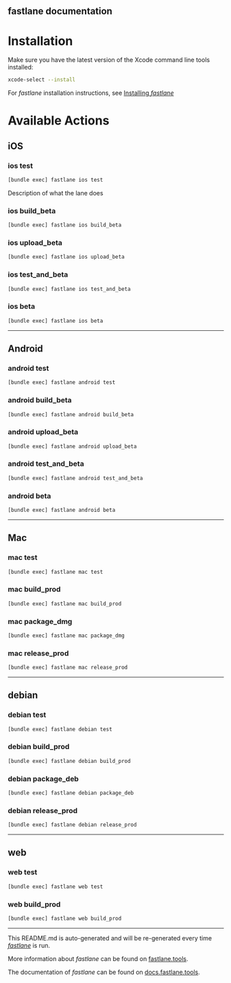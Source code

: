 fastlane documentation
----

# Installation

Make sure you have the latest version of the Xcode command line tools installed:

```sh
xcode-select --install
```

For _fastlane_ installation instructions, see [Installing _fastlane_](https://docs.fastlane.tools/#installing-fastlane)

# Available Actions

## iOS

### ios test

```sh
[bundle exec] fastlane ios test
```

Description of what the lane does

### ios build_beta

```sh
[bundle exec] fastlane ios build_beta
```



### ios upload_beta

```sh
[bundle exec] fastlane ios upload_beta
```



### ios test_and_beta

```sh
[bundle exec] fastlane ios test_and_beta
```



### ios beta

```sh
[bundle exec] fastlane ios beta
```



----


## Android

### android test

```sh
[bundle exec] fastlane android test
```



### android build_beta

```sh
[bundle exec] fastlane android build_beta
```



### android upload_beta

```sh
[bundle exec] fastlane android upload_beta
```



### android test_and_beta

```sh
[bundle exec] fastlane android test_and_beta
```



### android beta

```sh
[bundle exec] fastlane android beta
```



----


## Mac

### mac test

```sh
[bundle exec] fastlane mac test
```



### mac build_prod

```sh
[bundle exec] fastlane mac build_prod
```



### mac package_dmg

```sh
[bundle exec] fastlane mac package_dmg
```



### mac release_prod

```sh
[bundle exec] fastlane mac release_prod
```



----


## debian

### debian test

```sh
[bundle exec] fastlane debian test
```



### debian build_prod

```sh
[bundle exec] fastlane debian build_prod
```



### debian package_deb

```sh
[bundle exec] fastlane debian package_deb
```



### debian release_prod

```sh
[bundle exec] fastlane debian release_prod
```



----


## web

### web test

```sh
[bundle exec] fastlane web test
```



### web build_prod

```sh
[bundle exec] fastlane web build_prod
```



----

This README.md is auto-generated and will be re-generated every time [_fastlane_](https://fastlane.tools) is run.

More information about _fastlane_ can be found on [fastlane.tools](https://fastlane.tools).

The documentation of _fastlane_ can be found on [docs.fastlane.tools](https://docs.fastlane.tools).
